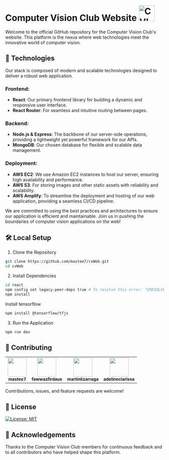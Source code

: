 # Computer Vision Club Website <img width="50" alt="CVLogo" src="https://github.com/mastee7/cvWeb/assets/93624334/66a0d514-7c78-40eb-adf7-0991bae5ba87">

Welcome to the official GitHub repository for the Computer Vision Club's website. This platform is the nexus where web technologies meet the innovative world of computer vision.

## 🚀 Technologies
Our stack is composed of modern and scalable technologies designed to deliver a robust web application.

### Frontend:
- **React**: Our primary frontend library for building a dynamic and responsive user interface.
- **React Router**: For seamless and intuitive routing between pages.

### Backend:
- **Node.js & Express**: The backbone of our server-side operations, providing a lightweight yet powerful framework for our APIs.
- **MongoDB**: Our chosen database for flexible and scalable data management.

### Deployment:
- **AWS EC2**: We use Amazon EC2 instances to host our server, ensuring high availability and performance.
- **AWS S3**: For storing images and other static assets with reliability and scalability.
- **AWS Amplify**: To streamline the deployment and hosting of our web application, providing a seamless CI/CD pipeline.

We are committed to using the best practices and architectures to ensure our application is efficient and maintainable. Join us in pushing the boundaries of computer vision applications on the web!

## 🛠️ Local Setup
1. Clone the Repository
```bash
git clone https://github.com/mastee7/cvWeb.git
cd cvWeb
```
2. Install Dependencies
```bash
cd react
npm config set legacy-peer-deps true # To resolve this error: "ERESOLVE unable to resolve dependency tree"
npm install
```

Install tensorflow
```bash
npm install @tensorflow/tfjs
```

3. Run the Application
```bash
npm run dev
```

## 🙌 Contributing

<table>
  <tr>
    <td align="center"><a href="https://github.com/mastee7"><img src="https://github.com/mastee7.png" width="60px" alt=""/><br /><sub><b>mastee7</b></sub></a></td>
    <td align="center"><a href="https://github.com/fawwazfirdaus"><img src="https://github.com/fawwazfirdaus.png" width="60px" alt=""/><br /><sub><b>fawwazfirdaus</b></sub></a></td>
    <td align="center"><a href="https://github.com/martinlizarraga"><img src="https://github.com/martinlizarraga.png" width="60px" alt=""/><br /><sub><b>martinlizarraga</b></sub></a></td>
    <td align="center"><a href="https://github.com/adelineclarissa"><img src="https://github.com/adelineclarissa.png" width="60px" alt=""/><br /><sub><b>adelineclarissa</b></sub></a></td>
  </tr>
</table>

Contributions, issues, and feature requests are welcome!

## 📜 License
[![License: MIT](https://img.shields.io/badge/License-MIT-yellow.svg)](https://opensource.org/licenses/MIT)

## 🙏 Acknowledgements
Thanks to the Computer Vision Club members for continuous feedback and to all contributors who have helped shape this platform.
